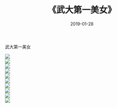 ﻿---
layout: post
title:  《武大第一美女》
date:   2019-01-28
img: http://img.660000.xyz/Sharelink/唯美/2019/武大第一美女/000.jpg
categories: [美女, 清纯, 唯美]
---

武大第一美女

  ![](http://img.660000.xyz/Sharelink/唯美/2019/武大第一美女/001.jpg) <br> ![](http://img.660000.xyz/Sharelink/唯美/2019/武大第一美女/002.jpg) <br> ![](http://img.660000.xyz/Sharelink/唯美/2019/武大第一美女/003.jpg) <br> ![](http://img.660000.xyz/Sharelink/唯美/2019/武大第一美女/004.jpg) <br> ![](http://img.660000.xyz/Sharelink/唯美/2019/武大第一美女/005.jpg) <br> ![](http://img.660000.xyz/Sharelink/唯美/2019/武大第一美女/006.jpg) <br> ![](http://img.660000.xyz/Sharelink/唯美/2019/武大第一美女/007.jpg) <br> ![](http://img.660000.xyz/Sharelink/唯美/2019/武大第一美女/008.jpg) <br> ![](http://img.660000.xyz/Sharelink/唯美/2019/武大第一美女/009.jpg) <br> ![](http://img.660000.xyz/Sharelink/唯美/2019/武大第一美女/010.jpg) <br>